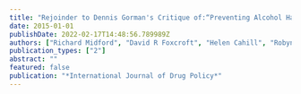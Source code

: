 ```yaml
---
title: "Rejoinder to Dennis Gorman's Critique of:“Preventing Alcohol Harm: Early Results from a Cluster Randomised, Controlled Trial in Victoria, Australia of Comprehensive Harm Minimisation School Drug Education”"
date: 2015-01-01
publishDate: 2022-02-17T14:48:56.789989Z
authors: ["Richard Midford", "David R Foxcroft", "Helen Cahill", "Robyn Ramsden", "Leanne Lester"]
publication_types: ["2"]
abstract: ""
featured: false
publication: "*International Journal of Drug Policy*"
---
```


